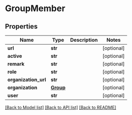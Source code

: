 # GroupMember

## Properties
Name | Type | Description | Notes
------------ | ------------- | ------------- | -------------
**url** | **str** |  | [optional] 
**active** | **str** |  | [optional] 
**remark** | **str** |  | [optional] 
**role** | **str** |  | [optional] 
**organization_url** | **str** |  | [optional] 
**organization** | [**Group**](Group.md) |  | [optional] 
**user** | **str** |  | [optional] 

[[Back to Model list]](../README.md#documentation-for-models) [[Back to API list]](../README.md#documentation-for-api-endpoints) [[Back to README]](../README.md)

